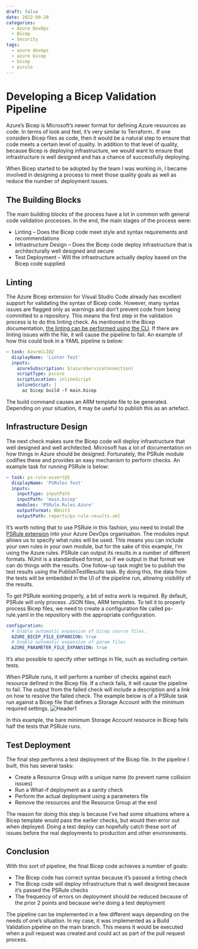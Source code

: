 ```yaml
---
draft: false
date: 2022-09-20
categories:
  - Azure DevOps
  - Bicep
  - Security
tags:
  - azure devops
  - azure bicep
  - bicep
  - psrule
---
```


# Developing a Bicep Validation Pipeline

Azure’s Bicep is Microsoft’s newer format for defining Azure resources as code. In terms of look and feel, it’s very similar to Terraform.. If one considers Bicep files as code, then it would be a natural step to ensure that code meets a certain level of quality. In addition to that level of quality, because Bicep is deploying infrastructure, we would want to ensure that infrastructure is well designed and has a chance of successfully deploying.

When Bicep started to be adopted by the team I was working in, I became involved in designing a process to meet those quality goals as well as reduce the number of deployment issues.
<!-- more -->
## The Building Blocks
The main building blocks of the process have a lot in common with general code validation processes. In the end, the main stages of the process were:

* Linting – Does the Bicep code meet style and syntax requirements and recommendations
* Infrastructure Design – Does the Bicep code deploy infrastructure that is architecturally well designed and secure
* Test Deployment – Will the infrastructure actually deploy based on the Bicep code supplied

## Linting
The Azure Bicep extension for Visual Studio Code already has excellent support for validating the syntax of Bicep code. However, many syntax issues are flagged only as warnings and don’t prevent code from being committed to a repository. This means the first step in the validation process is to do this linting check. As mentioned in the Bicep documentation, [the linting can be performed using the CLI](https://docs.microsoft.com/en-us/azure/azure-resource-manager/bicep/linter#use-in-bicep-cli). If there are linting issues with the file, it will cause the pipeline to fail. An example of how this could look in a YAML pipeline is below:

``` yaml
– task: AzureCLI@2
  displayName: 'Linter Test'
  inputs:
    azureSubscription: $(azureServiceConnection)
    scriptType: pscore
    scriptLocation: inlineScript
    inlineScript: |
      az bicep build -f main.bicep
```

The build command causes an ARM template file to be generated. Depending on your situation, it may be useful to publish this as an artefact.

## Infrastructure Design
The next check makes sure the Bicep code will deploy infrastructure that well designed and well architected. Microsoft has a lot of documentation on how things in Azure should be designed. Fortunately, the PSRule module codifies these and provides an easy mechanism to perform checks. An example task for running PSRule is below:
``` yaml
– task: ps-rule-assert@1
  displayName: 'PSRules Test'
  inputs:
    inputType: inputPath
    inputPath: 'main.bicep'
    modules: 'PSRule.Rules.Azure'
    outputFormat: NUnit3
    outputPath: reports/ps-rule-results.xml
```
It’s worth noting that to use PSRule in this fashion, you need to install the [PSRule extension](https://marketplace.visualstudio.com/items?itemName=bewhite.ps-rule) into your Azure DevOps organisation. The modules input allows us to specify what rules will be used. This means you can include your own rules in your own module, but for the sake of this example, I’m using the Azure rules. PSRule can output its results in a number of different formats. NUnit is a standardised format, so if we output in that format we can do things with the results. One follow-up task might be to publish the test results using the PublishTestResults task. By doing this, the data from the tests will be embedded in the UI of the pipeline run, allowing visibility of the results.

To get PSRule working properly, a bit of extra work is required. By default, PSRule will only process .JSON files, ARM templates. To tell it to properly process Bicep files, we need to create a configuration file called ps-rule.yaml in the repository with the appropriate configuration.
``` yaml
configuration:
  # Enable automatic expansion of bicep source files.
  AZURE_BICEP_FILE_EXPANSION: true
  # Enable automatic expansion of param files
  AZURE_PARAMETER_FILE_EXPANSION: true
```
It’s also possible to specify other settings in file, such as excluding certain tests.

When PSRule runs, it will perform a number of checks against each resource defined in the Bicep file. If a check fails, it will cause the pipeline to fail. The output from the failed check will include a description and a link on how to resolve the failed check. The example below is of a PSRule task run against a Bicep file that defines a Storage Account with the minimum required settings.
![Header1](../media/2022-09-20-001.png)

In this example, the bare minimum Storage Account resource in Bicep fails half the tests that PSRule runs.

## Test Deployment
The final step performs a test deployment of the Bicep file. In the pipeline I built, this has several tasks:

* Create a Resource Group with a unique name (to prevent name collision issues)
* Run a What-if deployment as a sanity check
* Perform the actual deployment using a parameters file
* Remove the resources and the Resource Group at the end

The reason for doing this step is because I’ve had some situations where a Bicep template would pass the earlier checks, but would then error out when deployed. Doing a test deploy can hopefully catch these sort of issues before the real deployments to production and other environments.

## Conclusion
With this sort of pipeline, the final Bicep code achieves a number of goals:

* The Bicep code has correct syntax because it’s passed a linting check
* The Bicep code will deploy infrastructure that is well designed because it’s passed the PSRule checks
* The frequency of errors on deployment should be reduced because of the prior 2 points and because we’re doing a test deployment

The pipeline can be implemented in a few different ways depending on the needs of one’s situation. In my case, it was implemented as a Build Validation pipeline on the main branch. This means it would be executed when a pull request was created and could act as part of the pull request process.

